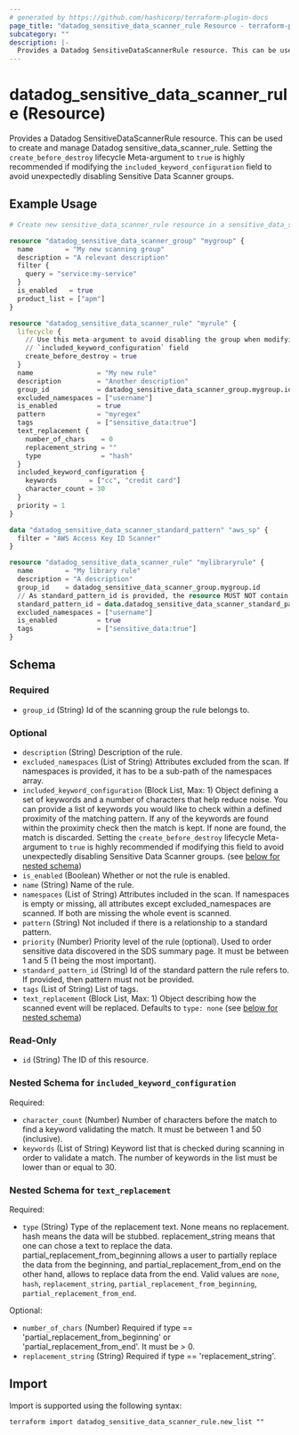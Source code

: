 ```yaml
---
# generated by https://github.com/hashicorp/terraform-plugin-docs
page_title: "datadog_sensitive_data_scanner_rule Resource - terraform-provider-datadog"
subcategory: ""
description: |-
  Provides a Datadog SensitiveDataScannerRule resource. This can be used to create and manage Datadog sensitivedatascanner_rule. Setting the create_before_destroy lifecycle Meta-argument to true is highly recommended if modifying the included_keyword_configuration field to avoid unexpectedly disabling Sensitive Data Scanner groups.
---
```


# datadog_sensitive_data_scanner_rule (Resource)

Provides a Datadog SensitiveDataScannerRule resource. This can be used to create and manage Datadog sensitive_data_scanner_rule. Setting the `create_before_destroy` lifecycle Meta-argument to `true` is highly recommended if modifying the `included_keyword_configuration` field to avoid unexpectedly disabling Sensitive Data Scanner groups.

## Example Usage

```terraform
# Create new sensitive_data_scanner_rule resource in a sensitive_data_scanner_group

resource "datadog_sensitive_data_scanner_group" "mygroup" {
  name        = "My new scanning group"
  description = "A relevant description"
  filter {
    query = "service:my-service"
  }
  is_enabled   = true
  product_list = ["apm"]
}

resource "datadog_sensitive_data_scanner_rule" "myrule" {
  lifecycle {
    // Use this meta-argument to avoid disabling the group when modifying the 
    // `included_keyword_configuration` field
    create_before_destroy = true
  }
  name                = "My new rule"
  description         = "Another description"
  group_id            = datadog_sensitive_data_scanner_group.mygroup.id
  excluded_namespaces = ["username"]
  is_enabled          = true
  pattern             = "myregex"
  tags                = ["sensitive_data:true"]
  text_replacement {
    number_of_chars    = 0
    replacement_string = ""
    type               = "hash"
  }
  included_keyword_configuration {
    keywords        = ["cc", "credit card"]
    character_count = 30
  }
  priority = 1
}

data "datadog_sensitive_data_scanner_standard_pattern" "aws_sp" {
  filter = "AWS Access Key ID Scanner"
}

resource "datadog_sensitive_data_scanner_rule" "mylibraryrule" {
  name        = "My library rule"
  description = "A description"
  group_id    = datadog_sensitive_data_scanner_group.mygroup.id
  // As standard_pattern_id is provided, the resource MUST NOT contain the "pattern" attribute
  standard_pattern_id = data.datadog_sensitive_data_scanner_standard_pattern.aws_sp.id
  excluded_namespaces = ["username"]
  is_enabled          = true
  tags                = ["sensitive_data:true"]
}
```

<!-- schema generated by tfplugindocs -->
## Schema

### Required

- `group_id` (String) Id of the scanning group the rule belongs to.

### Optional

- `description` (String) Description of the rule.
- `excluded_namespaces` (List of String) Attributes excluded from the scan. If namespaces is provided, it has to be a sub-path of the namespaces array.
- `included_keyword_configuration` (Block List, Max: 1) Object defining a set of keywords and a number of characters that help reduce noise. You can provide a list of keywords you would like to check within a defined proximity of the matching pattern. If any of the keywords are found within the proximity check then the match is kept. If none are found, the match is discarded. Setting the `create_before_destroy` lifecycle Meta-argument to `true` is highly recommended if modifying this field to avoid unexpectedly disabling Sensitive Data Scanner groups. (see [below for nested schema](#nestedblock--included_keyword_configuration))
- `is_enabled` (Boolean) Whether or not the rule is enabled.
- `name` (String) Name of the rule.
- `namespaces` (List of String) Attributes included in the scan. If namespaces is empty or missing, all attributes except excluded_namespaces are scanned. If both are missing the whole event is scanned.
- `pattern` (String) Not included if there is a relationship to a standard pattern.
- `priority` (Number) Priority level of the rule (optional). Used to order sensitive data discovered in the SDS summary page. It must be between 1 and 5 (1 being the most important).
- `standard_pattern_id` (String) Id of the standard pattern the rule refers to. If provided, then pattern must not be provided.
- `tags` (List of String) List of tags.
- `text_replacement` (Block List, Max: 1) Object describing how the scanned event will be replaced. Defaults to `type: none` (see [below for nested schema](#nestedblock--text_replacement))

### Read-Only

- `id` (String) The ID of this resource.

<a id="nestedblock--included_keyword_configuration"></a>
### Nested Schema for `included_keyword_configuration`

Required:

- `character_count` (Number) Number of characters before the match to find a keyword validating the match. It must be between 1 and 50 (inclusive).
- `keywords` (List of String) Keyword list that is checked during scanning in order to validate a match. The number of keywords in the list must be lower than or equal to 30.


<a id="nestedblock--text_replacement"></a>
### Nested Schema for `text_replacement`

Required:

- `type` (String) Type of the replacement text. None means no replacement. hash means the data will be stubbed. replacement_string means that one can chose a text to replace the data. partial_replacement_from_beginning allows a user to partially replace the data from the beginning, and partial_replacement_from_end on the other hand, allows to replace data from the end. Valid values are `none`, `hash`, `replacement_string`, `partial_replacement_from_beginning`, `partial_replacement_from_end`.

Optional:

- `number_of_chars` (Number) Required if type == 'partial_replacement_from_beginning' or 'partial_replacement_from_end'. It must be > 0.
- `replacement_string` (String) Required if type == 'replacement_string'.

## Import

Import is supported using the following syntax:

```shell
terraform import datadog_sensitive_data_scanner_rule.new_list ""
```
